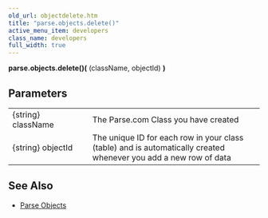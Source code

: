 ```yaml
---
old_url: objectdelete.htm
title: "parse.objects.delete()"
active_menu_item: developers
class_name: developers
full_width: true
---
```



**parse.objects.delete()(** (className, objectId) **)**

## Parameters

<table>
<tr>
<td width="181">
{string} className

</td>
<td width="18">
</td>
<td width="681">
The Parse.com Class you have created

</td>
</tr>
<tr>
<td width="181">
{string} objectId
</td>
<td width="18">
</td>
<td width="681">
The unique ID for each row in your class (table) and is automatically created whenever you add a new row of data
</td>
</tr>
</table>

## See Also

- [Parse Objects](/developers/documentation/product-guide/advanced-features/parse/objects/)